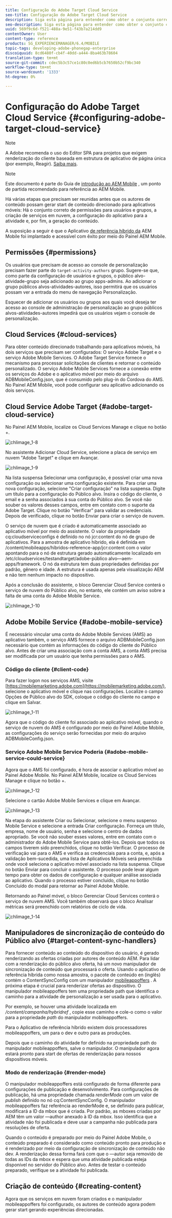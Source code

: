 ```yaml
---
title: Configuração do Adobe Target Cloud Service
seo-title: Configuração do Adobe Target Cloud Service
description: Siga esta página para entender como obter o conjunto correto de permissões para usuários e grupos, criar serviços em nuvem, configurar o aplicativo para a atividade e finalmente gerar o conteúdo.
seo-description: Siga esta página para entender como obter o conjunto correto de permissões para usuários e grupos, criar serviços em nuvem, configurar o aplicativo para a atividade e finalmente gerar o conteúdo.
uuid: 569f9c6d-f521-488a-9e51-f43b7a214dd9
contentOwner: User
content-type: reference
products: SG_EXPERIENCEMANAGER/6.4/MOBILE
topic-tags: developing-adobe-phonegap-enterprise
discoiquuid: 8cd6480f-cb4f-40dd-a444-8ba463b78604
translation-type: tm+mt
source-git-commit: cdec5b3c57ce1c80c0ed6b5cb7650b52cf9bc340
workflow-type: tm+mt
source-wordcount: '1333'
ht-degree: 0%

---
```



# Configuração do Adobe Target Cloud Service {#configuring-adobe-target-cloud-service}

>[!NOTE]
>
>A Adobe recomenda o uso do Editor SPA para projetos que exigem renderização do cliente baseada em estrutura de aplicativo de página única (por exemplo, Reagir). [Saiba mais](/help/sites-developing/spa-overview.md).

>[!NOTE]
>
>Este documento é parte do Guia de [introdução ao AEM Mobile](/help/mobile/getting-started-aem-mobile.md) , um ponto de partida recomendado para referência ao AEM Mobile.

Há várias etapas que precisam ser reunidas antes que os autores de conteúdo possam gerar start de conteúdo direcionado para aplicativos móveis: Há o conjunto correto de permissões para usuários e grupos, a criação de serviços em nuvem, a configuração do aplicativo para a atividade e, por fim, a geração do conteúdo.

A suposição a seguir é que o Aplicativo [de referência híbrido da](https://github.com/Adobe-Marketing-Cloud-Apps/aem-mobile-hybrid-reference) AEM Mobile foi implantado e acessível com êxito por meio do Painel AEM Mobile.

## Permissões  {#permissions}

Os usuários que precisam de acesso ao console de personalização precisam fazer parte do `target-activity-authors` grupo. Sugere-se que, como parte da configuração de usuários e grupos, o público alvo-atividade-grupo seja adicionado ao grupo apps-admins. Ao adicionar o grupo públicos alvos-atividades-autores, isso permitirá que os usuários possam ver a entrada do menu de navegação Personalização.

Esquecer de adicionar os usuários ou grupos aos quais você deseja ter acesso ao console de administração de personalização ao grupo públicos alvos-atividades-autores impedirá que os usuários vejam o console de personalização.

## Cloud Services {#cloud-services}

Para obter conteúdo direcionado trabalhando para aplicativos móveis, há dois serviços que precisam ser configurados: O serviço Adobe Target e o serviço Adobe Mobile Services. O Adobe Target Service fornece o mecanismo para processar solicitações de clientes e retornar o conteúdo personalizado. O serviço Adobe Mobile Services fornece a conexão entre os serviços do Adobe e o aplicativo móvel por meio do arquivo ADBMobileConfig.json, que é consumido pelo plug-in do Cordova do AMS. No Painel AEM Mobile, você pode configurar seu aplicativo adicionando os dois serviços.

## Cloud Service Adobe Target {#adobe-target-cloud-service}

No Painel AEM Mobile, localize os Cloud Services Manage e clique no botão +.

![chlimage_1-8](assets/chlimage_1-8.png)

No assistente Adicionar Cloud Service, selecione a placa de serviço em nuvem &quot;Adobe Target&quot; e clique em Avançar.

![chlimage_1-9](assets/chlimage_1-9.png)

Na lista suspensa Selecionar uma configuração, é possível criar uma nova configuração ou selecionar uma configuração existente. Para criar uma nova configuração, selecione &quot;Criar configuração&quot; na lista suspensa. Digite um título para a configuração do Público alvo. Insira o código do cliente, o email e a senha associados à sua conta do Público alvo. Se você não souber os valores desses campos, entre em contato com o suporte da Adobe Target. Clique no botão &quot;Verificar&quot; para validar as credenciais. Depois de verificado, clique no botão Enviar para criar o serviço de nuvem.

O serviço de nuvem que é criado é automaticamente associado ao aplicativo móvel por meio do assistente. O valor da propriedade cq:cloudserviceconfigs é definido no nó jcr:content do nó de grupo de aplicativos. Para a amostra de aplicativo híbrido, ela é definida em /content/mobileapps/híbridos-reference-app/jcr:content com o valor apontando para o nó de estrutura gerado automaticamente localizado em /etc/cloudservices/testandtarget/adobe-público alvo—aem-apps/framework. O nó da estrutura tem duas propriedades definidas por padrão, gênero e idade. A estrutura é usada apenas pela visualização AEM e não tem nenhum impacto no dispositivo.

Após a conclusão do assistente, o bloco Gerenciar Cloud Service conterá o serviço de nuvem do Público alvo, no entanto, ele contém um aviso sobre a falta de uma conta do Adobe Mobile Service.

![chlimage_1-10](assets/chlimage_1-10.png)

## Adobe Mobile Service {#adobe-mobile-service}

É necessário vincular uma conta do Adobe Mobile Services (AMS) ao aplicativo também, o serviço AMS fornece o arquivo ADBMobileConfig.json necessário que contém as informações do código do cliente do Público alvo. Antes de criar uma associação com a conta AMS, a conta AMS precisa ser modificada por um usuário que tenha permissões para o AMS.

### Código do cliente {#client-code}

Para fazer logon nos serviços AMS, visite [https://mobilemarketing.adobe.com](https://mobilemarketing.adobe.com/), selecione o aplicativo móvel e clique nas configurações. Localize o campo Opções de Público alvo do SDK, coloque o código do cliente no campo e clique em Salvar.

![chlimage_1-11](assets/chlimage_1-11.png)

Agora que o código do cliente foi associado ao aplicativo móvel, quando o serviço de nuvem do AMS é configurado por meio do Painel Adobe Mobile, as configurações do serviço serão fornecidas por meio do arquivo ADBMobileConfig.json.

### Serviço Adobe Mobile Service Poderia {#adobe-mobile-service-could-service}

Agora que o AMS foi configurado, é hora de associar o aplicativo móvel ao Painel Adobe Mobile. No Painel AEM Mobile, localize os Cloud Services Manage e clique no botão +.

![chlimage_1-12](assets/chlimage_1-12.png)

Selecione o cartão Adobe Mobile Services e clique em Avançar.

![chlimage_1-13](assets/chlimage_1-13.png)

Na etapa do assistente Criar ou Selecionar, selecione o menu suspenso Mobile Service e selecione a entrada Criar configuração. Forneça um título, empresa, nome de usuário, senha e selecione o centro de dados apropriado. Se você não souber esses valores, entre em contato com o administrador do Adobe Mobile Service para obtê-los. Depois que todos os campos tiverem sido preenchidos, clique no botão Verificar. O processo de verificação vai para o AMS e verifica as credenciais para a conta, e, após a validação bem-sucedida, uma lista de Aplicativos Móveis será preenchida onde você seleciona o aplicativo móvel associado na lista suspensa. Clique no botão Enviar para concluir o assistente. O processo pode levar algum tempo para obter os dados de configuração e qualquer análise associada ao aplicativo. Quando o processo estiver concluído, clique no botão Concluído do modal para retornar ao Painel Adobe Mobile.

Retornando ao Painel móvel, o bloco Gerenciar Cloud Services conterá o serviço de nuvem AMS. Você também observará que o bloco Analisar métricas será preenchido com relatórios de ciclo de vida.

![chlimage_1-14](assets/chlimage_1-14.png)

## Manipuladores de sincronização de conteúdo do Público alvo {#target-content-sync-handlers}

Para fornecer conteúdo ao conteúdo do dispositivo do usuário, é gerado renderizando as ofertas criadas por autores de conteúdo AEM. Para lidar com a renderização do público alvo oferta, há um novo manipulador de sincronização de conteúdo que processará o oferta. Usando o aplicativo de referência híbrida como nossa amostra, o pacote de conteúdo en (inglês) contém o ContentSyncConfig com um manipulador [mobileappoffers](https://github.com/Adobe-Marketing-Cloud-Apps/aem-mobile-hybrid-reference/blob/master/aem-package/content-author/src/main/content/jcr_root/content/mobileapps/hybrid-reference-app/en/_jcr_content/pge-app/app-config-dev/targetOffers/.content.xml) . A próxima etapa é crucial para renderizar ofertas ao dispositivo. O manipulador mobileappoffers tem uma propriedade path que identifica o caminho para a atividade de personalização a ser usada para o aplicativo.

Por exemplo, se houver uma atividade localizada em */content/campanha/hybridref* , copie esse caminho e cole-o como o valor para a propriedade *path* do manipulador mobileappoffers.

Para o Aplicativo de referência híbrido existem dois processadores mobileappoffers, um para o dev e outro para as produções.

Depois que o caminho do atividade for definido na propriedade path do manipulador mobileappoffers, salve o manipulador. O manipulador agora estará pronto para start de ofertas de renderização para nossos dispositivos móveis.

### Modo de renderização {#render-mode}

O manipulador mobileappoffers está configurado de forma diferente para configurações de publicação e desenvolvimento. Para configurações de publicação, há uma propriedade chamada *renderMode* com um valor de *publish* definido no nó cq:ContentSyncConfig. O manipulador mobileappoffers faz referência ao renderMode e, se definido para publicar, modificará a ID da mbox que é criada. Por padrão, as mboxes criadas por AEM têm um valor —author anexado à ID da mbox. Isso identifica que a atividade não foi publicada e deve usar a campanha não publicada para resoluções de oferta.

Quando o conteúdo é preparado por meio do Painel Adobe Mobile, o conteúdo preparado é considerado como conteúdo pronto para produção e é renderizado por meio da configuração de sincronização de conteúdo não dev. A renderização dessa forma fará com que o —autor seja removido de todas as IDs da mbox e espera que uma atividade publicada esteja disponível no servidor do Público alvo. Antes de testar o conteúdo preparado, verifique se a atividade foi publicada.

## Criação de conteúdo {#creating-content}

Agora que os serviços em nuvem foram criados e o manipulador mobileappoffers foi configurado, os autores de conteúdo agora podem gerar start gerando experiências direcionadas.
